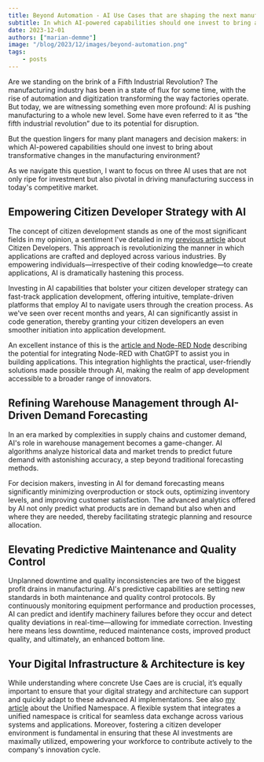 ```yaml
---
title: Beyond Automation - AI Use Cases that are shaping the next manufacturing frontier
subtitle: In which AI-powered capabilities should one invest to bring about transformative changes in the manufacturing environment?
date: 2023-12-01
authors: ["marian-demme"]
image: "/blog/2023/12/images/beyond-automation.png"
tags:
    - posts
---
```

Are we standing on the brink of a Fifth Industrial Revolution? The manufacturing industry has been in a state of flux for some time, with the rise of automation and digitization transforming the way factories operate. But today, we are witnessing something even more profound: AI is pushing manufacturing to a whole new level. Some have even referred to it as “the fifth industrial revolution” due to its potential for disruption.

<!--more-->

But the question lingers for many plant managers and decision makers: in which AI-powered capabilities should one invest to bring about transformative changes in the manufacturing environment?

As we navigate this question, I want to focus on three AI uses that are not only ripe for investment but also pivotal in driving manufacturing success in today's competitive market.

## Empowering Citizen Developer Strategy with AI
The concept of citizen development stands as one of the most significant fields in my opinion, a sentiment I've detailed in my [previous article](https://flowfuse.com/blog/2023/10/citizen-development/) about Citizen Developers. This approach is revolutionizing the manner in which applications are crafted and deployed across various industries. By empowering individuals—irrespective of their coding knowledge—to create applications, AI is dramatically hastening this process.

Investing in AI capabilities that bolster your citizen developer strategy can fast-track application development, offering intuitive, template-driven platforms that employ AI to navigate users through the creation process. As we've seen over recent months and years, AI can significantly assist in code generation, thereby granting your citizen developers an even smoother initiation into application development.

An excellent instance of this is the [article and Node-RED Node](https://flowfuse.com/blog/2023/09/chatgpt-for-node-red-developers/) describing the potential for integrating Node-RED with ChatGPT to assist you in building applications. This integration highlights the practical, user-friendly solutions made possible through AI, making the realm of app development accessible to a broader range of innovators.

## Refining Warehouse Management through AI-Driven Demand Forecasting
In an era marked by complexities in supply chains and customer demand, AI's role in warehouse management becomes a game-changer. AI algorithms analyze historical data and market trends to predict future demand with astonishing accuracy, a step beyond traditional forecasting methods.

For decision makers, investing in AI for demand forecasting means significantly minimizing overproduction or stock outs, optimizing inventory levels, and improving customer satisfaction. The advanced analytics offered by AI not only predict what products are in demand but also when and where they are needed, thereby facilitating strategic planning and resource allocation.

## Elevating Predictive Maintenance and Quality Control
Unplanned downtime and quality inconsistencies are two of the biggest profit drains in manufacturing. AI's predictive capabilities are setting new standards in both maintenance and quality control protocols. By continuously monitoring equipment performance and production processes, AI can predict and identify machinery failures before they occur and detect quality deviations in real-time—allowing for immediate correction. Investing here means less downtime, reduced maintenance costs, improved product quality, and ultimately, an enhanced bottom line.

## Your Digital Infrastructure & Architecture is key
While understanding where concrete Use Caes are is crucial, it’s equally important to ensure that your digital strategy and architecture can support and quickly adapt to these advanced AI implementations. See also [my article](https://flowfuse.com/blog/2023/08/uns-article/) about the Unified Namespace. A flexible system that integrates a unified namespace is critical for seamless data exchange across various systems and applications. Moreover, fostering a citizen developer environment is fundamental in ensuring that these AI investments are maximally utilized, empowering your workforce to contribute actively to the company's innovation cycle.
